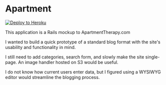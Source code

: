 Apartment
================

[![Deploy to Heroku](https://www.herokucdn.com/deploy/button.png)](https://heroku.com/deploy)

This application is a Rails mockup to ApartmentTherapy.com

I wanted to build a quick prototype of a standard blog format with the site's usability and functionality in mind.

I still need to add categories, search form, and slowly make the site single-page. An image handler hosted on S3 would be useful.

I do not know how current users enter data, but I figured using a WYSIWYG editor would streamline the blogging process.



